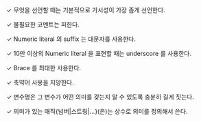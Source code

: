 ✓ 무엇을 선언할 때는 기본적으로 가시성이 가장 좁게 선언한다.

✓ 불필요한 코멘트는 피한다.

✓ Numeric literal 의 suffix 는 대문자를 사용한다.

✓ 10만 이상의 Numeric literal 을 표현할 때는 underscore 를 사용한다.

✓ Brace 를 최대한 사용한다.

✓ 축약어 사용을 지양한다.

✓ 변수명은 그 변수가 어떤 의미를 갖는지 알 수 있도록 충분히 길게 짓는다.

✓ 의미가 있는 매직{넘버|스트링|...}(은)는 상수로 의미를 정의해서 쓴다. 
